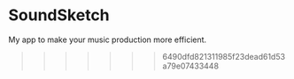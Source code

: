 # SoundSketch
My app to make your music production more efficient.
>>>>>>> 6490dfd821311985f23dead61d53a79e07433448
